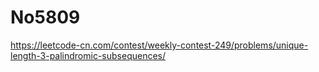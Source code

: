 # No5809

https://leetcode-cn.com/contest/weekly-contest-249/problems/unique-length-3-palindromic-subsequences/
